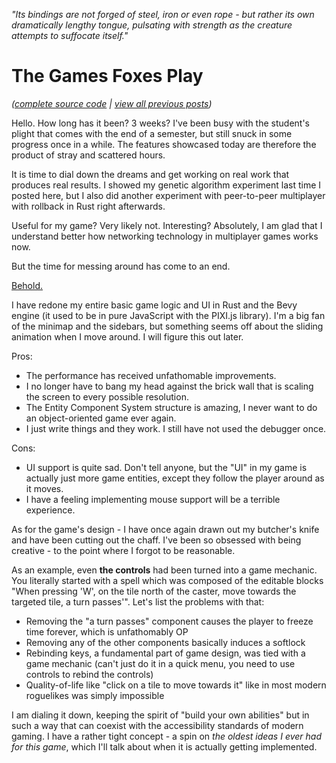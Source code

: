 *"Its bindings are not forged of steel, iron or even rope - but rather its own dramatically lengthy tongue, pulsating with strength as the creature attempts to suffocate itself."*

# The Games Foxes Play
*([complete source code](https://github.com/Oneirical/rust_tgfp) | [view all previous posts](https://github.com/Oneirical/The-Games-Foxes-Play/tree/main/design/Development%20Logs))*

Hello. How long has it been? 3 weeks? I've been busy with the student's plight that comes with the end of a semester, but still snuck in some progress once in a while. The features showcased today are therefore the product of stray and scattered hours.

It is time to dial down the dreams and get working on real work that produces real results. I showed my genetic algorithm experiment last time I posted here, but I also did another experiment with peer-to-peer multiplayer with rollback in Rust right afterwards. 

Useful for my game? Very likely not. Interesting? Absolutely, I am glad that I understand better how networking technology in multiplayer games works now. 

But the time for messing around has come to an end.

[Behold.]()

I have redone my entire basic game logic and UI in Rust and the Bevy engine (it used to be in pure JavaScript with the PIXI.js library). I'm a big fan of the minimap and the sidebars, but something seems off about the sliding animation when I move around. I will figure this out later.

Pros:

* The performance has received unfathomable improvements.
* I no longer have to bang my head against the brick wall that is scaling the screen to every possible resolution.
* The Entity Component System structure is amazing, I never want to do an object-oriented game ever again.
* I just write things and they work. I still have not used the debugger once.

Cons:

* UI support is quite sad. Don't tell anyone, but the "UI" in my game is actually just more game entities, except they follow the player around as it moves.
* I have a feeling implementing mouse support will be a terrible experience.

As for the game's design - I have once again drawn out my butcher's knife and have been cutting out the chaff. I've been so obsessed with being creative - to the point where I forgot to be reasonable.

As an example, even **the controls** had been turned into a game mechanic. You literally started with a spell which was composed of the editable blocks "When pressing 'W', on the tile north of the caster, move towards the targeted tile, a turn passes'". Let's list the problems with that:

* Removing the "a turn passes" component causes the player to freeze time forever, which is unfathomably OP
* Removing any of the other components basically induces a softlock
* Rebinding keys, a fundamental part of game design, was tied with a game mechanic (can't just do it in a quick menu, you need to use controls to rebind the controls)
* Quality-of-life like "click on a tile to move towards it" like in most modern roguelikes was simply impossible

I am dialing it down, keeping the spirit of "build your own abilities" but in such a way that can coexist with the accessibility standards of modern gaming. I have a rather tight concept - a spin on *the oldest ideas I ever had for this game*, which I'll talk about when it is actually getting implemented.